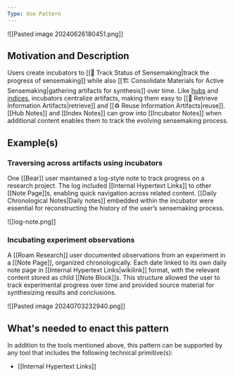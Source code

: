 ```yaml
---
Type: Use Pattern
---
```

![[Pasted image 20240626180451.png]]

## Motivation and Description

Users create incubators to [[🎢 Track Status of Sensemaking|track the progress of sensemaking]] while also [[🏗️ Consolidate Materials for Active Sensemaking|gathering artifacts for synthesis]] over time. Like [hubs](obsidian://open?vault=sloan-tool-review&file=v0.2%2FUse%20Patterns%2FProcessing%2FHubs) and [indices](obsidian://open?vault=sloan-tool-review&file=v0.2%2FUse%20Patterns%2FProcessing%2FIndices), incubators centralize artifacts, making them easy to [[🎣 Retrieve Information Artifacts|retrieve]] and [[♻️ Reuse Information Artifacts|reuse]]. [[Hub Notes]] and [[Index Notes]] can grow into [[Incubator Notes]] when additional content enables them to track the evolving sensemaking process.
## Example(s)
### Traversing across artifacts using incubators
One [[Bear]] user maintained a log-style note to track progress on a research project. The log included [[Internal Hypertext Links]] to other [[Note Page]]s, enabling quick navigation across related content. [[Daily Chronological Notes|Daily notes]] embedded within the incubator were essential for reconstructing the history of the user’s sensemaking process.

![[log-note.png]]

### Incubating experiment observations 
A [[Roam Research]] user documented observations from an experiment in a [[Note Page]], organized chronologically. Each date linked to its own daily note page in [[Internal Hypertext Links|wikilink]] format, with the relevant content stored as child [[Note Block]]s. This structure allowed the user to track experimental progress over time and provided source material for synthesizing results and conclusions.

![[Pasted image 20240703232940.png]]

## What's needed to enact this pattern

In addition to the tools mentioned above, this pattern can be supported by any tool that includes the following technical primitive(s):
- [[Internal Hypertext Links]]